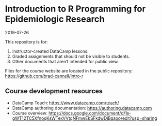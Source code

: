 # Introduction to R Programming for Epidemiologic Research

2019-07-26

This repository is for:

1.	Instructor-created DataCamp lessons.   
2.	Graded assignments that should not be visible to students.     
3.	Other documents that aren’t intended for public view.    

Files for the course website are located in the public repository: https://github.com/brad-cannell/intro-r


## Course development resources

* DataCamp Teach: https://www.datacamp.com/teach/
* DataCamp authoring documentation: https://authoring.datacamp.com
* Course overview: https://docs.google.com/document/d/1s-gWT12TC5XfnoqKsWTexVVtqNFmwEkSFkdwDiBgaoo/edit?usp=sharing
